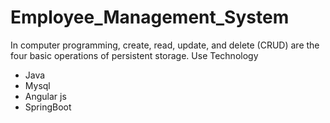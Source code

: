 # Employee_Management_System
In computer programming, create, read, update, and delete (CRUD) are the four basic operations of persistent storage. 
Use Technology 
   * Java
   * Mysql
   * Angular js
   * SpringBoot
     
